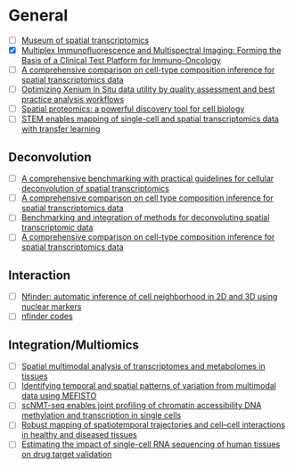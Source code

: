 # General
- [ ] [Museum of spatial transcriptomics](https://www.nature.com/articles/s41592-022-01409-2)  
- [x] [Multiplex Immunofluorescence and Multispectral Imaging: Forming the Basis of a Clinical Test Platform for Immuno-Oncology](https://www.frontiersin.org/articles/10.3389/fmolb.2021.674747/full)
- [ ] [A comprehensive comparison on cell-type composition inference for spatial transcriptomics data](https://pubmed.ncbi.nlm.nih.gov/35753702/)
- [ ] [Optimizing Xenium In Situ data utility by quality assessment and best practice analysis workflows](https://www.biorxiv.org/content/10.1101/2023.02.13.528102v1)
- [ ] [Spatial proteomics: a powerful discovery tool for cell biology](https://www.nature.com/articles/s41580-018-0094-y.pdf)
- [ ] [STEM enables mapping of single-cell and spatial transcriptomics data with transfer learning](https://www.nature.com/articles/s42003-023-05640-1)
## Deconvolution 
- [ ] [A comprehensive benchmarking with practical guidelines for cellular deconvolution of spatial transcriptomics](https://www.nature.com/articles/s41467-023-37168-7)
- [ ] [A comprehensive comparison on cell type composition inference for spatial transcriptomics data](https://www.biorxiv.org/content/10.1101/2022.02.20.481171v1.full.pdf)
- [ ] [Benchmarking and integration of methods for deconvoluting spatial transcriptomic data](https://academic.oup.com/bioinformatics/article/39/1/btac805/6900924)
- [ ] [A comprehensive comparison on cell-type composition inference for spatial transcriptomics data](https://www.ncbi.nlm.nih.gov/pmc/articles/PMC9294426/)
## Interaction  
- [ ] [Nfinder: automatic inference of cell neighborhood in 2D and 3D using nuclear markers](https://bmcbioinformatics.biomedcentral.com/articles/10.1186/s12859-023-05284-2)
- [ ] [nfinder codes](https://github.com/santi-rodriguez/nfinder)  
## Integration/Multiomics
- [ ] [Spatial multimodal analysis of transcriptomes and metabolomes in tissues](https://www.nature.com/articles/s41587-023-01937-y)
- [ ] [Identifying temporal and spatial patterns of variation from multimodal data using MEFISTO](https://www.nature.com/articles/s41592-021-01343-9)
- [ ] [scNMT-seq enables joint profiling of chromatin accessibility DNA methylation and transcription in single cells](https://www.nature.com/articles/s41467-018-03149-4)
- [ ] [Robust mapping of spatiotemporal trajectories and cell–cell interactions in healthy and diseased tissues](https://www.nature.com/articles/s41467-023-43120-6)
- [ ] [Estimating the impact of single-cell RNA sequencing of human tissues on drug target validation](https://www.medrxiv.org/content/10.1101/2024.04.04.24305313v2)
